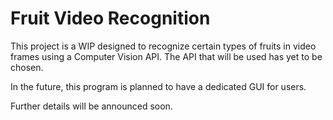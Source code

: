 # Fruit Video Recognition

This project is a WIP designed to recognize certain types of fruits in video frames using a Computer Vision API.
The API that will be used has yet to be chosen.

In the future, this program is planned to have a dedicated GUI for users.

Further details will be announced soon.